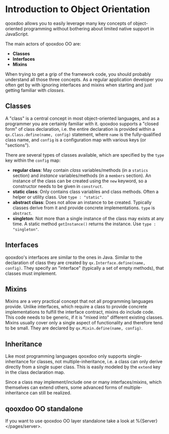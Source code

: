Introduction to Object Orientation
==================================

qooxdoo allows you to easily leverage many key concepts of object-oriented programming without bothering about limited native support in JavaScript.

The main actors of qooxdoo OO are:

-   **Classes**
-   **Interfaces**
-   **Mixins**

When trying to get a grip of the framework code, you should probably understand all those three concepts. As a regular application developer you often get by with ignoring interfaces and mixins when starting and just getting familiar with *classes*.

Classes
-------

A "class" is a central concept in most object-oriented languages, and as a programmer you are certainly familiar with it. qooxdoo supports a "closed form" of class declaration, i.e. the entire declaration is provided within a `qx.Class.define(name, config)` statement, where `name` is the fully-qualified class name, and `config` is a configuration map with various keys (or "sections").

There are several types of classes available, which are specified by the `type` key within the `config` map:

-   **regular class**: May contain *class* variables/methods (in a `statics` section) and *instance* variables/methods (in a `members` section). An instance of the class can be created using the `new` keyword, so a constructor needs to be given in `construct`.
-   **static class**: Only contains class variables and class methods. Often a helper or utility class. Use `type : "static"`.
-   **abstract class**: Does not allow an instance to be created. Typically classes derive from it and provide concrete implementations. `type` is `abstract`.
-   **singleton**: Not more than a single instance of the class may exists at any time. A static method `getInstance()` returns the instance. Use `type : "singleton"`.

Interfaces
----------

qooxdoo's interfaces are similar to the ones in Java. Similar to the declaration of class they are created by `qx.Interface.define(name, config)`. They specify an "interface" (typically a set of empty methods), that classes must implement.

Mixins
------

Mixins are a very practical concept that not all programming languages provide. Unlike interfaces, which require a class to provide concrete implementations to fulfill the interface contract, mixins do include code. This code needs to be generic, if it is "mixed into" different existing classes. Mixins usually cover only a single aspect of functionality and therefore tend to be small. They are declared by `qx.Mixin.define(name, config)`.

Inheritance
-----------

Like most programming languages qooxdoo only supports single-inheritance for classes, not multiple-inheritance, i.e. a class can only derive directly from a single super class. This is easily modeled by the `extend` key in the class declaration map.

Since a class may implement/include one or many interfaces/mixins, which themselves can extend others, some advanced forms of multiple-inheritance can still be realized.

qooxdoo OO standalone
---------------------

If you want to use qooxdoo OO layer standalone take a look at %{Server} \</pages/server\>.
